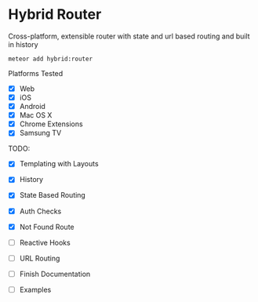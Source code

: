 # Hybrid Router

Cross-platform, extensible router with state and url based routing and built in history

`meteor add hybrid:router`

Platforms Tested
* [x] Web
* [x] iOS
* [x] Android
* [x] Mac OS X
* [x] Chrome Extensions
* [x] Samsung TV

TODO: 
* [x] Templating with Layouts
* [x] History
* [x] State Based Routing
* [x] Auth Checks
* [x] Not Found Route
* [ ] Reactive Hooks
* [ ] URL Routing
* [ ] Finish Documentation
* [ ] Examples

